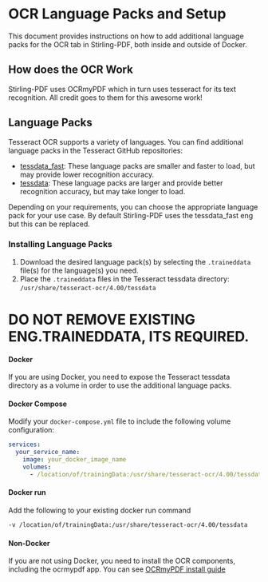 # OCR Language Packs and Setup

This document provides instructions on how to add additional language packs for the OCR tab in Stirling-PDF, both inside and outside of Docker.

## How does the OCR Work
Stirling-PDF uses OCRmyPDF which in turn uses tesseract for its text recognition.
All credit goes to them for this awesome work! 

## Language Packs

Tesseract OCR supports a variety of languages. You can find additional language packs in the Tesseract GitHub repositories:

- [tessdata_fast](https://github.com/tesseract-ocr/tessdata_fast): These language packs are smaller and faster to load, but may provide lower recognition accuracy.
- [tessdata](https://github.com/tesseract-ocr/tessdata): These language packs are larger and provide better recognition accuracy, but may take longer to load.

Depending on your requirements, you can choose the appropriate language pack for your use case. By default Stirling-PDF uses the tessdata_fast eng but this can be replaced.

### Installing Language Packs

1. Download the desired language pack(s) by selecting the `.traineddata` file(s) for the language(s) you need.
2. Place the `.traineddata` files in the Tesseract tessdata directory: `/usr/share/tesseract-ocr/4.00/tessdata`

# DO NOT REMOVE EXISTING ENG.TRAINEDDATA, ITS REQUIRED.

#### Docker

If you are using Docker, you need to expose the Tesseract tessdata directory as a volume in order to use the additional language packs. 
#### Docker Compose
Modify your `docker-compose.yml` file to include the following volume configuration:


```yaml
services:
  your_service_name:
    image: your_docker_image_name
    volumes:
      - /location/of/trainingData:/usr/share/tesseract-ocr/4.00/tessdata
```


#### Docker run
Add the following to your existing docker run command
```bash
-v /location/of/trainingData:/usr/share/tesseract-ocr/4.00/tessdata
```

#### Non-Docker
If you are not using Docker, you need to install the OCR components, including the ocrmypdf app.
You can see [OCRmyPDF install guide](https://ocrmypdf.readthedocs.io/en/latest/installation.html)


